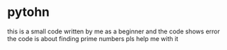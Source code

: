 # pytohn
this is a small code written by me as a beginner and the code shows error the code is about finding prime numbers pls help me with it
